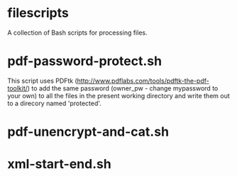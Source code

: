 filescripts
===========

A collection of Bash scripts for processing files. 

pdf-password-protect.sh
=======================
This script uses PDFtk (http://www.pdflabs.com/tools/pdftk-the-pdf-toolkit/) to add the same password (owner_pw - change mypassword to your own) to all the files in the present working directory and write them out to a direcory named 'protected'.


pdf-unencrypt-and-cat.sh
========================



xml-start-end.sh
=======================
